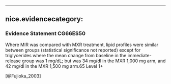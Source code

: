 
---
nice.evidencecategory: 
---

### Evidence Statement CG66ES50
Where MIR was compared with MXR treatment, lipid profiles were similar between groups
(statistical significance not reported) except for triglycerides where the mean change from
baseline in the immediate-release group was 1 mg/dL; but was 34 mg/dl in the MXR 1,000 mg
arm, and 42 mg/dl in the MXR 1,500 mg arm.65 Level 1+

[@Fujioka_2003]

